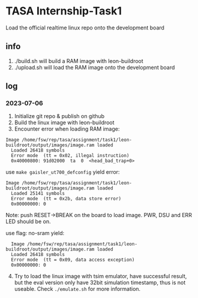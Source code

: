 # TASA Internship-Task1
Load the official realtime linux repo onto the development board

## info

1. ./build.sh will build a RAM image with leon-buildroot
2. ./upload.sh will load the RAM image onto the development board

## log

### 2023-07-06

1. Initialize git repo & publish on github
2. Build the linux image with leon-buildroot
3. Encounter error when loading RAM image:
```
Image /home/fsw/rep/tasa/assignment/task1/leon-buildroot/output/images/image.ram loaded
  Loaded 26418 symbols
  Error mode  (tt = 0x02, illegal instruction)
  0x40000800: 91d02000  ta  0  <head_bad_trap+0>
```
use `make gaisler_ut700_defconfig` yield error:
```
Image /home/fsw/rep/tasa/assignment/task1/leon-buildroot/output/images/image.ram loaded
  Loaded 25141 symbols
  Error mode  (tt = 0x2b, data store error)
  0x00000000: 0 
```
Note: push RESET->BREAK on the board to load image. PWR, DSU and ERR LED should be on.

use flag: no-sram yield:
```
  Image /home/fsw/rep/tasa/assignment/task1/leon-buildroot/output/images/image.ram loaded
  Loaded 26418 symbols
  Error mode  (tt = 0x09, data access exception)
  0x00000000: 0  
```
4. Try to load the linux image with tsim emulator, have successful result, but the eval version only have 32bit simulation timestamp, thus is not useable. Check `./emulate.sh` for more information.


